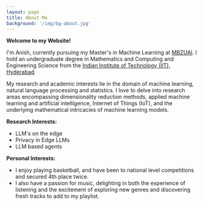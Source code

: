```yaml
---
layout: page
title: About Me
background: '/img/bg-about.jpg'
---
```

**Welcome to my Website!**

I'm Anish, currently pursuing my Master's in Machine Learning at <a href="https://mbzuai.ac.ae" target = "_blank"> MBZUAI</a>.  I hold an undergraduate degree in Mathematics and Computing and Engineering Science from the <a href="https://www.iith.ac.in" target = "_blank">Indian Institute of Technology (IIT), Hyderabad</a>.

My research and academic interests lie in the domain of machine learning, natural language processing and statistics. I love to delve into research areas encompassing dimensionality reduction methods, applied machine learning and artificial intelligence, Internet of Things (IoT), and the underlying mathematical intricacies of machine learning models.

**Research Interests:**
* LLM's on the edge
* Privacy in Edge LLMs
* LLM based agents

**Personal Interests:**  
* I enjoy playing basketball, and have been to national level competitions and secured 4th place twice.
* I also have a passion for music, delighting in both the experience of listening and the excitement of exploring new genres and discovering fresh tracks to add to my playlist.